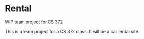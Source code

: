 # Rental
WIP team project for CS 372


This is a team project for a CS 372 class.
It will be a car rental site.

